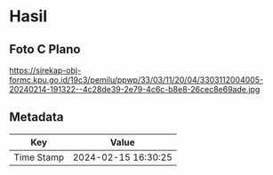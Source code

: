 # Hasil

## Foto C Plano

https://sirekap-obj-formc.kpu.go.id/19c3/pemilu/ppwp/33/03/11/20/04/3303112004005-20240214-191322--4c28de39-2e79-4c6c-b8e8-26cec8e69ade.jpg


## Metadata

| Key        | Value               |
| ---------- | ------------------- |
| Time Stamp | 2024-02-15 16:30:25 |



